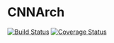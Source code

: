 # CNNArch

[![Build Status](https://travis-ci.org/EmbeddedMontiArc/CNNArchLang.svg?branch=timmermanns)](https://travis-ci.org/EmbeddedMontiArc/CNNArchLang)
[![Coverage Status](https://coveralls.io/repos/github/EmbeddedMontiArc/CNNArchLang/badge.svg?branch=timmermanns)](https://coveralls.io/github/EmbeddedMontiArc/CNNArchLang?branch=timmermanns)
